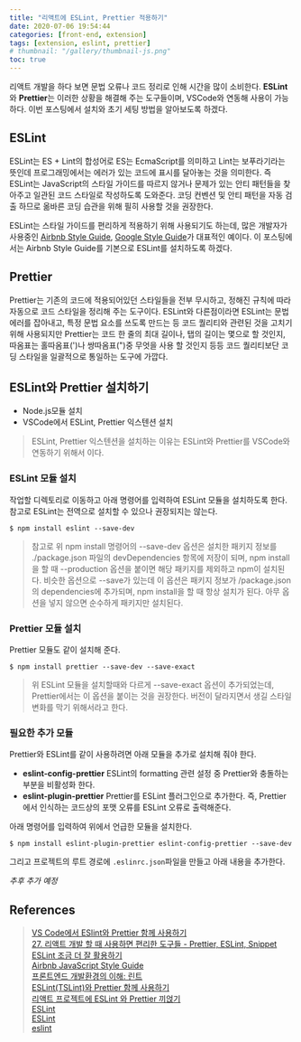 ```yaml
---
title: "리액트에 ESLint, Prettier 적용하기"
date: 2020-07-06 19:54:44
categories: [front-end, extension]
tags: [extension, eslint, prettier]
# thumbnail: "/gallery/thumbnail-js.png"
toc: true
---
```


리액트 개발을 하다 보면 문법 오류나 코드 정리로 인해 시간을 많이 소비한다. **ESLint**와 **Prettier**는 이러한 상황을 해결해 주는 도구들이며, VSCode와 연동해 사용이 가능하다. 이번 포스팅에서 설치와 초기 세팅 방법을 알아보도록 하겠다.

<!-- more -->

## ESLint
ESLint는 ES + Lint의 합성어로 ES는 EcmaScript를 의미하고 Lint는 보푸라기라는 뜻인데 프로그래밍에서는 에러가 있는 코드에 표시를 달아놓는 것을 의미한다. 즉 ESLint는 JavaScript의 스타일 가이드를 따르지 않거나 문제가 있는 안티 패턴들을 찾아주고 일관된 코드 스타일로 작성하도록 도와준다. 코딩 컨벤션 및 안티 패턴을 자동 검출 하므로 옮바른 코딩 습관을 위해 필히 사용할 것을 권장한다.

ESLint는 스타일 가이드를 편리하게 적용하기 위해 사용되기도 하는데, 많은 개발자가 사용중인 [Airbnb Style Guide](https://github.com/airbnb/javascript), [Google Style Guide](https://github.com/google/eslint-config-google)가 대표적인 예이다. 이 포스팅에서는 Airbnb Style Guide를 기본으로 ESLint를 설치하도록 하겠다.

## Prettier
Prettier는 기존의 코드에 적용되어있던 스타일들을 전부 무시하고, 정해진 규칙에 따라 자동으로 코드 스타일을 정리해 주는 도구이다. ESLint와 다른점이라면 ESLint는 문법 에러를 잡아내고, 특정 문법 요소를 쓰도록 만드는 등 코드 퀄리티와 관련된 것을 고치기 위해 사용되지만 Prettier는 코드 한 줄의 최대 길이나, 탭의 길이는 몇으로 할 것인지, 따옴표는 홀따옴표(')나 쌍따옴표(")중 무엇을 사용 할 것인지 등등 코드 퀄리티보단 코딩 스타일을 일괄적으로 통일하는 도구에 가깝다.

## ESLint와 Prettier 설치하기
* Node.js모듈 설치
* VSCode에서 ESLint, Prettier 익스텐션 설치

> ESLint, Prettier 익스텐션을 설치하는 이유는 ESLint와 Prettier를 VSCode와 연동하기 위해서 이다.

### ESLint 모듈 설치
작업할 디렉토리로 이동하고 아래 명령어를 입력하여 ESLint 모듈을 설치하도록 한다. 참고로 ESLint는 전역으로 설치할 수 있으나 권장되지는 않는다.

```
$ npm install eslint --save-dev
```

> 참고로 위 npm install 명령어의 --save-dev 옵션은 설치한 패키지 정보를 ./package.json 파일의 devDependencies 항목에 저장이 되며, npm install을 할 때 --production 옵션을 붙이면 해당 패키지를 제외하고 npm이 설치된다. 비슷한 옵션으로 --save가 있는데 이 옵션은 패키지 정보가 /package.json의 dependencies에 추가되며, npm install을 할 때 항상 설치가 된다. 아무 옵션을 넣지 않으면 순수하게 패키지만 설치된다.

### Prettier 모듈 설치
Prettier 모듈도 같이 설치해 준다.

```
$ npm install prettier --save-dev --save-exact
```

> 위 ESLint 모듈을 설치할때와 다르게 --save-exact 옵션이 추가되었는데, Prettier에서는 이 옵션을 붙이는 것을 권장한다. 버전이 달라지면서 생길 스타일 변화를 막기 위해서라고 한다.

### 필요한 추가 모듈
Prettier와 ESLint를 같이 사용하려면 아래 모듈을 추가로 설치해 줘야 한다.

* **eslint-config-prettier**
ESLint의 formatting 관련 설정 중 Prettier와 충돌하는 부분을 비활성화 한다.
* **eslint-plugin-prettier**
Prettier를 ESLint 플러그인으로 추가한다. 즉, Prettier에서 인식하는 코드상의 포맷 오류를 ESLint 오류로 출력해준다.

아래 명령어를 입력하여 위에서 언급한 모듈을 설치한다.

```
$ npm install eslint-plugin-prettier eslint-config-prettier --save-dev
```

그리고 프로젝트의 루트 경로에 `.eslinrc.json`파일을 만들고 아래 내용을 추가한다.

*추후 추가 예정*

## References
> [VS Code에서 ESlint와 Prettier 함께 사용하기](https://feynubrick.github.io/2019/05/20/eslint-prettier.html)  
> [27. 리액트 개발 할 때 사용하면 편리한 도구들 - Prettier, ESLint, Snippet](https://react.vlpt.us/basic/27-useful-tools.html)  
> [ESLint 조금 더 잘 활용하기](https://tech.kakao.com/2019/12/05/make-better-use-of-eslint/)  
> [Airbnb JavaScript Style Guide](https://github.com/airbnb/javascript)  
> [프론트엔드 개발환경의 이해: 린트](https://jeonghwan-kim.github.io/series/2019/12/30/frontend-dev-env-lint.html)  
> [ESLint(TSLint)와 Prettier 함께 사용하기](https://pravusid.kr/javascript/2019/03/10/eslint-prettier.html)  
> [리액트 프로젝트에 ESLint 와 Prettier 끼얹기](https://velog.io/@velopert/eslint-and-prettier-in-react)  
> [ESLint](https://poiemaweb.com/eslint)  
> [ESLint](https://www.zerocho.com/category/JavaScript/post/583231719a87ec001834a0f2)  
> [eslint](https://www.npmjs.com/package/eslint)  
